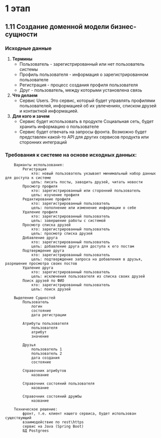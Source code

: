 # 1 этап

## 1.11 Создание доменной модели бизнес-сущности

### Исходные данные


1. **Термины**  
	- Пользователь - зарегистрированный или нет пользователь системы   
	- Профиль пользователя - информация о зарегистрированном пользователе  
	- Регистрация - процесс создания профиля пользователя  
	- Друг - пользователь, между которыми установлена связь  
2. **Что делаем**  
	- Сервис Users. Это сервис, который будет управлять профилями пользователей, информацией об их увлечениях, списком друзей и контактной информацией.  
3. **Для кого и зачем**  
	- Сервис будет использовать в продукте Социальная сеть, будет хранить информацию о пользователе  
	- Сервис будет отвечать на запросы фронта. Возможно будет представлен какой-то API для других сервисов продукта или сторонних интеграций  

   
### Требования к системе на основе исходных данных:
		Варианты использования:
			Регистрация
				кто: новый пользователь укзывает минимальный набор данных для доступа к системе
				цель: писать посты, заводить друзей, читать новости
			Просмотр профиля
				кто: зарегистрированный или сторонний пользователь
				цель: изучение профиля
			Редактирование профиля
				кто: зарегистрированный пользователь
				цель: пополнение или изменение информации о себе
			Удаление профиля
				кто: зарегистрированный пользователь
				цель: завершение работы с системой
			Просмотр списка друзей
				кто: зарегистрированный пользователь
				цель: просмотр списка друзей
			Добавление друга
				кто: зарегистрированный пользователь
				цель: добавление друга для доступа к его постам
			Подтверждение друга
				кто: зарегистрированный пользователь
				цель: подтверждение запроса на добавления в друзья, разрешение просмотра своих постов
			Удаление друга
				кто: зарегистрированный пользователь
				цель: исключения пользователя из списка своих друзей
			Поиск друзей по ФИО
				кто: зарегистрированный пользователь
				цель: поиск друзей
		
		Выделение Сущностей
			Пользователь
				логин
				состояние
				дата регистрации

			Атрибуты пользователя
				пользователя
				атрибут
				значение

			Друзья
				пользователь 1
				пользователь 2
				дата создания
				состояние

			Справочник атрибутов
				название
			
			Справочник состояний пользователя
				название

			Справочник состояний дружбы
				название

		Техническое решение:
			фронт, т.е. клиент нашего сервиса, будет использован существующий
			взаимодействие по rest\https
			сервис на Java (Spring Boot)
			БД Postgrees

